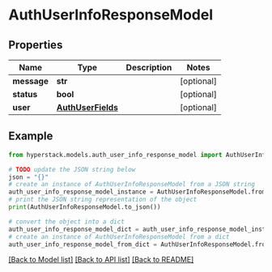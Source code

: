 # AuthUserInfoResponseModel


## Properties

Name | Type | Description | Notes
------------ | ------------- | ------------- | -------------
**message** | **str** |  | [optional] 
**status** | **bool** |  | [optional] 
**user** | [**AuthUserFields**](AuthUserFields.md) |  | [optional] 

## Example

```python
from hyperstack.models.auth_user_info_response_model import AuthUserInfoResponseModel

# TODO update the JSON string below
json = "{}"
# create an instance of AuthUserInfoResponseModel from a JSON string
auth_user_info_response_model_instance = AuthUserInfoResponseModel.from_json(json)
# print the JSON string representation of the object
print(AuthUserInfoResponseModel.to_json())

# convert the object into a dict
auth_user_info_response_model_dict = auth_user_info_response_model_instance.to_dict()
# create an instance of AuthUserInfoResponseModel from a dict
auth_user_info_response_model_from_dict = AuthUserInfoResponseModel.from_dict(auth_user_info_response_model_dict)
```
[[Back to Model list]](../README.md#documentation-for-models) [[Back to API list]](../README.md#documentation-for-api-endpoints) [[Back to README]](../README.md)



